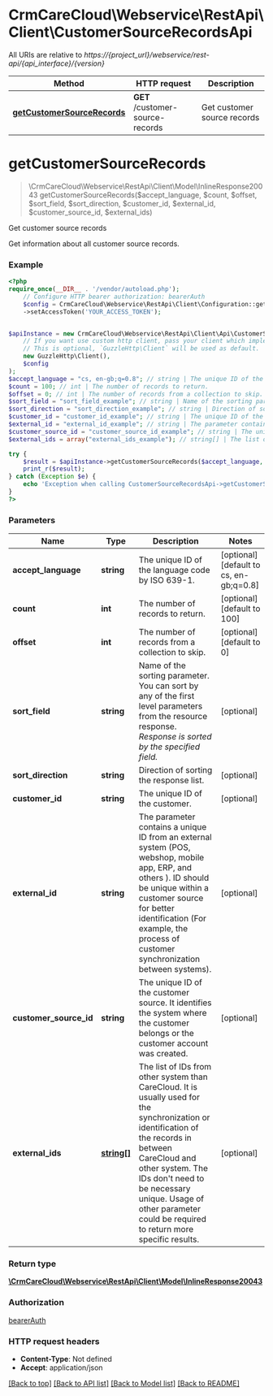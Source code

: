 # CrmCareCloud\Webservice\RestApi\Client\CustomerSourceRecordsApi

All URIs are relative to *https://{project_url}/webservice/rest-api/{api_interface}/{version}*

Method | HTTP request | Description
------------- | ------------- | -------------
[**getCustomerSourceRecords**](CustomerSourceRecordsApi.md#getcustomersourcerecords) | **GET** /customer-source-records | Get customer source records

# **getCustomerSourceRecords**
> \CrmCareCloud\Webservice\RestApi\Client\Model\InlineResponse20043 getCustomerSourceRecords($accept_language, $count, $offset, $sort_field, $sort_direction, $customer_id, $external_id, $customer_source_id, $external_ids)

Get customer source records

Get information about all customer source records.

### Example
```php
<?php
require_once(__DIR__ . '/vendor/autoload.php');
    // Configure HTTP bearer authorization: bearerAuth
    $config = CrmCareCloud\Webservice\RestApi\Client\Configuration::getDefaultConfiguration()
    ->setAccessToken('YOUR_ACCESS_TOKEN');


$apiInstance = new CrmCareCloud\Webservice\RestApi\Client\Api\CustomerSourceRecordsApi(
    // If you want use custom http client, pass your client which implements `GuzzleHttp\ClientInterface`.
    // This is optional, `GuzzleHttp\Client` will be used as default.
    new GuzzleHttp\Client(),
    $config
);
$accept_language = "cs, en-gb;q=0.8"; // string | The unique ID of the language code by ISO 639-1.
$count = 100; // int | The number of records to return.
$offset = 0; // int | The number of records from a collection to skip.
$sort_field = "sort_field_example"; // string | Name of the sorting parameter. You can sort by any of the first level parameters from the resource response. *Response is sorted by the specified field.*
$sort_direction = "sort_direction_example"; // string | Direction of sorting the response list.
$customer_id = "customer_id_example"; // string | The unique ID of the customer.
$external_id = "external_id_example"; // string | The parameter contains a unique ID from an external system (POS, webshop,  mobile app, ERP, and others ). ID should be unique within a customer source for better identification (For example, the process of customer synchronization between systems).
$customer_source_id = "customer_source_id_example"; // string | The unique ID of the customer source. It identifies the system where the customer belongs or the customer account was created.
$external_ids = array("external_ids_example"); // string[] | The list of IDs from other system than CareCloud. It is usually used for the synchronization or identification of the records in between CareCloud and other system. The IDs don't need to be necessary unique. Usage of other parameter could be required to return more specific results.

try {
    $result = $apiInstance->getCustomerSourceRecords($accept_language, $count, $offset, $sort_field, $sort_direction, $customer_id, $external_id, $customer_source_id, $external_ids);
    print_r($result);
} catch (Exception $e) {
    echo 'Exception when calling CustomerSourceRecordsApi->getCustomerSourceRecords: ', $e->getMessage(), PHP_EOL;
}
?>
```

### Parameters

Name | Type | Description  | Notes
------------- | ------------- | ------------- | -------------
 **accept_language** | **string**| The unique ID of the language code by ISO 639-1. | [optional] [default to cs, en-gb;q&#x3D;0.8]
 **count** | **int**| The number of records to return. | [optional] [default to 100]
 **offset** | **int**| The number of records from a collection to skip. | [optional] [default to 0]
 **sort_field** | **string**| Name of the sorting parameter. You can sort by any of the first level parameters from the resource response. *Response is sorted by the specified field.* | [optional]
 **sort_direction** | **string**| Direction of sorting the response list. | [optional]
 **customer_id** | **string**| The unique ID of the customer. | [optional]
 **external_id** | **string**| The parameter contains a unique ID from an external system (POS, webshop,  mobile app, ERP, and others ). ID should be unique within a customer source for better identification (For example, the process of customer synchronization between systems). | [optional]
 **customer_source_id** | **string**| The unique ID of the customer source. It identifies the system where the customer belongs or the customer account was created. | [optional]
 **external_ids** | [**string[]**](../Model/string.md)| The list of IDs from other system than CareCloud. It is usually used for the synchronization or identification of the records in between CareCloud and other system. The IDs don&#x27;t need to be necessary unique. Usage of other parameter could be required to return more specific results. | [optional]

### Return type

[**\CrmCareCloud\Webservice\RestApi\Client\Model\InlineResponse20043**](../Model/InlineResponse20043.md)

### Authorization

[bearerAuth](../../README.md#bearerAuth)

### HTTP request headers

 - **Content-Type**: Not defined
 - **Accept**: application/json

[[Back to top]](#) [[Back to API list]](../../README.md#documentation-for-api-endpoints) [[Back to Model list]](../../README.md#documentation-for-models) [[Back to README]](../../README.md)

